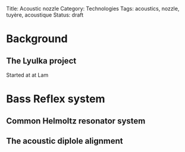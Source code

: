 Title: Acoustic nozzle
Category: Technologies
Tags: acoustics, nozzle, tuyère, acoustique
Status: draft


Background
===========

The Lyulka project
--------------------

Started at at Lam


Bass Reflex system
===================

Common Helmoltz resonator system
---------------------------------



The acoustic diplole alignment
--------------------------------